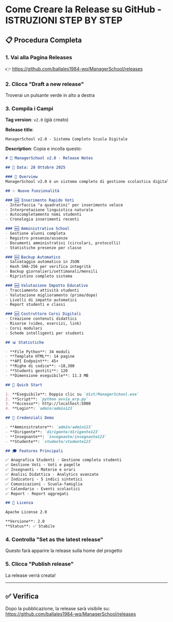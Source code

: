 # Come Creare la Release su GitHub - ISTRUZIONI STEP BY STEP

## 📋 Procedura Completa

### 1. Vai alla Pagina Releases
👉 https://github.com/ballales1984-wq/ManagerSchool/releases

### 2. Clicca "Draft a new release"
Troverai un pulsante verde in alto a destra

### 3. Compila i Campi

**Tag version**: `v2.0` (già creato)

**Release title**: 
```
ManagerSchool v2.0 - Sistema Completo Scuola Digitale
```

**Description**: Copia e incolla questo:

```markdown
# 🎉 ManagerSchool v2.0 - Release Notes

## 📅 Data: 28 Ottobre 2025

### 🎯 Overview
ManagerSchool v2.0 è un sistema completo di gestione scolastica digitale con funzionalità avanzate per studenti, docenti e amministrazione.

## ✨ Nuove Funzionalità

### 🆕 Inserimento Rapido Voti
- Interfaccia "a quadratini" per inserimento veloce
- Interpretazione linguistica naturale
- Autocompletamento nomi studenti
- Cronologia inserimenti recenti

### 🆕 Amministrativa School
- Gestione alunni completa
- Registro presenze/assenze
- Documenti amministrativi (circolari, protocolli)
- Statistiche presenze per classe

### 🆕 Backup Automatico
- Salvataggio automatico in JSON
- Hash SHA-256 per verifica integrità
- Backup giornalieri/settimanali/mensili
- Ripristino completo sistema

### 🆕 Valutazione Impatto Educativo
- Tracciamento attività studenti
- Valutazione miglioramento (prima/dopo)
- Livelli di impatto automatici
- Report studenti e classi

### 🆕 Costruttore Corsi Digitali
- Creazione contenuti didattici
- Risorse (video, esercizi, link)
- Corsi modulari
- Schede intelligenti per studenti

## 📊 Statistiche

- **File Python**: 34 moduli
- **Template HTML**: 14 pagine
- **API Endpoint**: 45+
- **Righe di codice**: ~18,300
- **Studenti gestiti**: 120
- **Dimensione eseguibile**: 11.3 MB

## 🚀 Quick Start

1. **Eseguibile**: Doppio clic su `dist/ManagerSchool.exe`
2. **Script**: `python avvia_erp.py`
3. **Accesso**: http://localhost:5000
4. **Login**: `admin/admin123`

## 👥 Credenziali Demo

- **Amministratore**: `admin/admin123`
- **Dirigente**: `dirigente/dirigente123`
- **Insegnante**: `insegnante/insegnante123`
- **Studente**: `studente/studente123`

## 🎓 Features Principali

✅ Anagrafica Studenti - Gestione completa studenti  
✅ Gestione Voti - Voti e pagelle  
✅ Insegnanti - Materie e orari  
✅ Analisi Didattica - Analytics avanzate  
✅ Indicatori - 5 indici sintetici  
✅ Comunicazioni - Scuola-famiglia  
✅ Calendario - Eventi scolastici  
✅ Report - Report aggregati

## 📄 Licenza

Apache License 2.0

**Versione**: 2.0  
**Status**: ✅ Stabile
```

### 4. Controlla "Set as the latest release"
Questo farà apparire la release sulla home del progetto

### 5. Clicca "Publish release"
La release verrà creata!

---

## ✅ Verifica

Dopo la pubblicazione, la release sarà visibile su:
https://github.com/ballales1984-wq/ManagerSchool/releases

